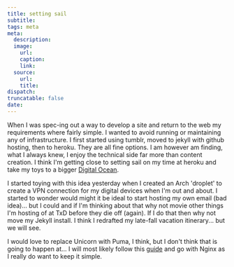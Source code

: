 ```yaml
---
title: setting sail
subtitle:
tags: meta
meta:
  description:
  image:
    url:
    caption:
    link:
  source:
    url:
    title:
dispatch:
truncatable: false
date:
---
```


When I was spec-ing out a way to develop a site and return to the web my requirements where fairly simple. I wanted to avoid running or maintaining any of infrastructure. I first started using tumblr, moved to jekyll with github hosting, then to heroku. They are all fine options. I am however am finding, what I always knew, I enjoy the technical side far more than content creation. I think I'm getting close to setting sail on my time at heroku and take my toys to a bigger [Digital Ocean][doReferral].

I started toying with this idea yesterday when I created an Arch 'droplet' to create a VPN connection for my digital devices when I'm out and about. I started to wonder would might it be ideal to start hosting my own email (bad idea)... but I could and if I'm thinking about that why not movie other things I'm hosting of at TxD before they die off (again). If I do that then  why not move my Jekyll install. I think I redrafted my late-fall vacation itinerary... but we will see.

I would love to replace Unicorn with Puma, I think, but I don't think that is going to happen at... I will most likely follow this [guide][1] and go with Nginx as I really do want to keep it simple.

[1]: http://www.iamnayr.com/tutorials/jekyll-blog-deploys-using-mina/ "Blazing fast Jekyll blog deploys using Mina"
[doReferral]: https://www.digitalocean.com/?refcode=a0a34d82deb4 "Shameless Referal Link"
